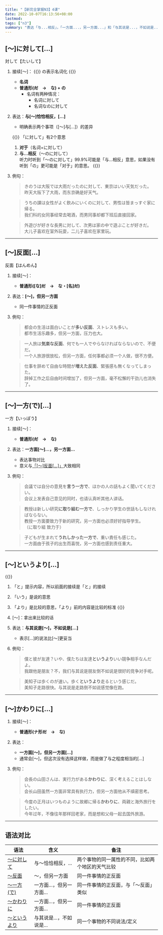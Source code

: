 ```yaml
---
title: "【新完全掌握N3】4课"
date: 2022-10-07T16:13:56+08:00
lastmod: 
tags: ["n3"]
summary: "表达「与...相反」，「一方面...，另一方面...」和「与其说是...，不如说是...」"
---
```


## [〜]に対して[...]
対して【たいして】
1. 接续[〜]：
{{<alert>}}
の表示名词化
{{</alert>}}
    - **名词**
    - **普通形(~~だ~~　→　な) + の**
        - 名词有两种情况：
            - 名词に対して
            - 名词なのに対して
2. 表达：**与[〜]恰恰相反，[...]**
    - 明确表示两个事项（[〜]与[...]）的差异

    {{<alert>}}
「に対して」有2个意思  
    1. **对于**（名词+に対して）  
    2. **与...相反**（〜のに対して）  
    听力时听到「〜のに対して」99.9%可能是「与...相反」意思，如果没有听到「の」更可能是「对于」的意思。
    {{</alert>}}

3. 例句：
    > きのうは大阪では大雨だったのに対して、東京はいい天気だった。  
    昨天大阪下了大雨，而东京确是好天气。

    > うちの課は女性がよく飲みにいくのに対して、男性は皆まっすぐ家に帰る。  
      我们科的女同事经常去喝酒，而男同事却都下班后直接回家。
    
    > 外遊びが好きな長男に対して、次男は家の中で遊ぶことが好きだ。  
      大儿子喜欢在室外玩耍，二儿子喜欢在家里玩。

---
## [〜]反面[...]
反面【はんめん】
1. 接续[〜]：
    - **普通形([な]~~だ~~　→　な・[名]~~だ~~)**
2. 表达：**[〜]，但另一方面**
    - 同一件事情的正反面
3. 例句：
    > 都会の生活は面白いことが**多い反面**、ストレスも多い。  
    都市生活乐趣多，但另一方面，压力也大。

    > 一人旅は**気楽な反面**、何でも一人でやらなければならないので、不便だ。  
      一个人旅游很放松，但另一方面，任何事都必须一个人做，很不方便。

    > 仕事を辞めて自由な時間が**増えた反面**、緊張感も無くなってしまった。  
      辞掉工作之后自由时间增加了，但另一方面，毫不松懈的干劲儿也消失了。

---
## [〜]一方(で)[...]
一方【いっぽう】
1. 接续[〜]：
    - **普通形(~~だ~~　→　な)**
2. 表达：**一方面[〜]...，另一方面...**
    - 表达事物对比
    - 意义与[「[〜]反面[...]」](/n3/4/#反面)大致相同
3. 例句：
    > 会議では自分の意見を**言う一方で**、ほかの人の話もよく聞いてください。  
     会议上发表自己意见的同时，也请认真听其他人讲话。

    > 教授は新しい研究**に取り組む一方で**、しっかり学生の世話もしなければならない。  
      教授一方面要致力于新的研究，另一方面也必须好好指导学生。  
      （に取り組 致力于）

    > 子どもが生まれて**うれしかった一方で**、重い責任も感じた。  
      一方面由于孩子的出生而喜悦，另一方面也感到责任重大。

---
## [〜]というより[...]
{{<alert>}}
1. 「と」提示内容，所以前面的接续是「と」的接续  
2. 「いう」是说的意思
3. 「より」是比较的意思，「より」前的内容是比较的标准
{{</alert>}}
1. [〜]：拿出来比较的话
2. 表达：**与其说是[～]，不如说是[...]**
    - 表示[...]的说法比[〜]更妥当
3. 例句：
    > 僕と彼が友達？いや、僕たちは友達**というより**いい競争相手なんだよ。  
    我跟他是朋友？不，我们与其说是朋友倒不如说是很好的竞争对手呢。

    > 美知子は歩くのが速い。歩く**というより**走るという感じだ。  
      美知子走路很快。与其说是走路倒不如说感觉像在跑。

---
## [〜]かわりに[...]
1. 接续[〜]：
    - **普通形(ナ形~~だ~~　→　な)**
2. 表达：
    - **一方面[〜]，但另一方面[...]**
    - 通常会[〜]，但这次没有选择这样做，而是做了与之程度相当的[...]
3. 例句：
    > 会長の山田さんは、実行力がある**かわりに**、深く考えることはしない。  
      会长山田虽然一方面非常具有执行力，但另一方面他从不缜密思考。

    > 今度の正月はいつものように故郷に帰る**かわりに**、両親と海外旅行をしたい。  
     今年过年，不像往年那样回老家，而是想和父母一起去国外旅游。



---
## 语法对比
| 语法 | 含义 | 备注 |
| --- | --- | --- |
| [〜に対して](/n3/4/#に対して) | 与〜恰恰相反，... | 两个事物的同一属性的不同，比如两个地区的天气比较 |
| [〜反面](/n3/4/#反面) | 〜，但另一方面 | 同一件事情的正反面 |
| [〜一方(で)](/n3/4/#一方で) | 一方面...，但另一方面... | 同一件事情的正反面，与「〜反面」类似 |
| [〜かわりに](/n3/4/#かわりに) | 一方面...，但另一方面... | 同一件事情的正反面 |
| [〜というより](/n3/4/#というより) | 与其说是...，不如说是... | 同一个事物的不同说法/定义 |